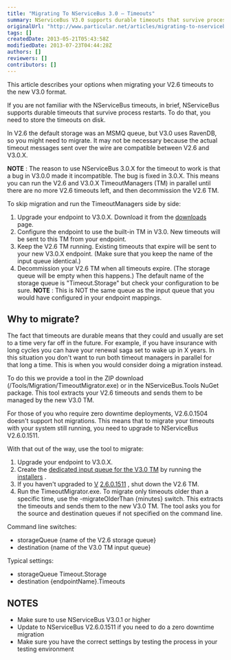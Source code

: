 ```yaml
---
title: "Migrating To NServiceBus 3.0 – Timeouts"
summary: NServiceBus V3.0 supports durable timeouts that survive process restarts. Store the timeouts on disk.
originalUrl: "http://www.particular.net/articles/migrating-to-nservicebus-3.0-–-timeouts"
tags: []
createdDate: 2013-05-21T05:43:58Z
modifiedDate: 2013-07-23T04:44:28Z
authors: []
reviewers: []
contributors: []
---
```


This article describes your options when migrating your V2.6 timeouts to the new V3.0 format.

If you are not familiar with the NServiceBus timeouts, in brief, NServiceBus supports durable timeouts that survive process restarts. To do that, you need to store the timeouts on disk.

In V2.6 the default storage was an MSMQ queue, but V3.0 uses RavenDB, so you might need to migrate. It may not be necessary because the actual timeout messages sent over the wire are compatible between V2.6 and V3.0.X.

**NOTE** : The reason to use NServiceBus 3.0.X for the timeout to work is that a bug in V3.0.0 made it incompatible. The bug is fixed in 3.0.X. This means you can run the V2.6 and V3.0.X TimeoutManagers (TM) in parallel until there are no more V2.6 timeouts left, and then decommission the V2.6 TM.

To skip migration and run the TimeoutManagers side by side:

1.  Upgrade your endpoint to V3.0.X. Download it from the
    [downloads](/downloads) page.
2.  Configure the endpoint to use the built-in TM in V3.0. New timeouts
    will be sent to this TM from your endpoint.
3.  Keep the V2.6 TM running. Existing timeouts that expire will be sent
    to your new V3.0.X endpoint. (Make sure that you keep the name of
    the input queue identical.)
4.  Decommission your V2.6 TM when all timeouts expire. (The storage
    queue will be empty when this happens.) The default name of the
    storage queue is "Timeout.Storage" but check your configuration to
    be sure. **NOTE** : This is NOT the same queue as the input queue
    that you would have configured in your endpoint mappings.

Why to migrate?
---------------

The fact that timeouts are durable means that they could and usually are set to a time very far off in the future. For example, if you have insurance with long cycles you can have your renewal saga set to wake up in X years. In this situation you don't want to run both timeout managers in parallel for that long a time. This is when you would consider doing a migration instead.

To do this we provide a tool in the ZIP download
(/Tools/Migration/TimeoutMigrator.exe) or in the NServiceBus.Tools NuGet package. This tool extracts your V2.6 timeouts and sends them to be managed by the new V3.0 TM.

For those of you who require zero downtime deployments, V2.6.0.1504 doesn't support hot migrations. This means that to migrate your timeouts with your system still running, you need to upgrade to NServiceBus V2.6.0.1511.

With that out of the way, use the tool to migrate:

1.  Upgrade your endpoint to V3.0.X.
2.  Create the [dedicated input queue for the V3.0
    TM](convention-over-configuration) by running the
    [installers](nservicebus-installers.md) .
3.  If you haven't upgraded to
    [V](http://particular.cloudapp.net/downloads)
    [2.6.0.1511](http://particular.cloudapp.net/downloads) , shut down
    the V2.6 TM.
4.  Run the TimeoutMigrator.exe. To migrate only timeouts older than a
    specific time, use the -migrateOlderThan {minutes} switch. This
    extracts the timeouts and sends them to the new V3.0 TM. The tool
    asks you for the source and destination queues if not specified on
    the command line.

Command line switches:

-   storageQueue {name of the V2.6 storage queue}
-   destination {name of the V3.0 TM input queue}

Typical settings:

-   storageQueue Timeout.Storage
-   destination {endpointName}.Timeouts

NOTES
-----

-   Make sure to use NServiceBus V3.0.1 or higher
-   Update to NServiceBus V2.6.0.1511 if you need to do a zero downtime
    migration
-   Make sure you have the correct settings by testing the process in
    your testing environment


